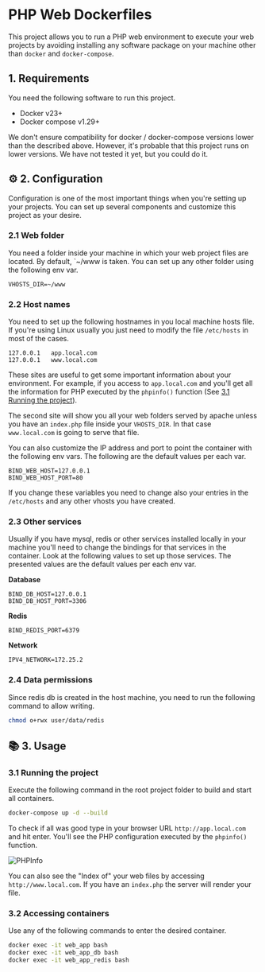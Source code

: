 # PHP Web Dockerfiles

This project allows you to run a PHP web environment to execute your web projects by avoiding installing
any software package on your machine other than `docker`  and `docker-compose`.

## 1. Requirements

You need the following software to run this project.

- Docker v23+
- Docker compose v1.29+

We don't ensure compatibility for docker / docker-compose versions lower than the described above. However, it's probable
that this project runs on lower versions. We have not tested it yet, but you could do it.

## :gear: 2. Configuration

Configuration is one of the most important things when you're setting up your projects. You can set up several
components and customize this project as your desire.

### 2.1 Web folder

You need a folder inside your machine in which your web project files are located. By default, `~/www is taken.
You can set up any other folder using the following env var. 

```dotenv
VHOSTS_DIR=~/www
```

### 2.2 Host names

You need to set up the following hostnames in you local machine hosts file. If you're using Linux usually you
just need to modify the file `/etc/hosts` in most of the cases.

```text
127.0.0.1   app.local.com
127.0.0.1   www.local.com
```

These sites are useful to get some important information about your environment. For example, if you access
to `app.local.com` and you'll get all the information for PHP executed by the `phpinfo()` function (See
[3.1 Running the project](#31-running-the-project)).

The second site will show you all your web folders served by apache unless you have an `index.php` file
inside your `VHOSTS_DIR`. In that case `www.local.com` is going to serve that file.

You can also customize the IP address and port to point the container with the following env vars. The
following are the default values per each var.

```dotenv
BIND_WEB_HOST=127.0.0.1
BIND_WEB_HOST_PORT=80
```

If you change these variables you need to change also your entries in the `/etc/hosts` and any other vhosts you
have created.

### 2.3 Other services

Usually if you have mysql, redis or other services installed locally in your machine you'll need to change
the bindings for that services in the container. Look at the following values to set up those services. The
presented values are the default values per each env var.

**Database**

```dotenv
BIND_DB_HOST=127.0.0.1
BIND_DB_HOST_PORT=3306
```

**Redis**

```dotenv
BIND_REDIS_PORT=6379
```

**Network**

```dotenv
IPV4_NETWORK=172.25.2
```

### 2.4 Data permissions

Since redis db is created in the host machine, you need to run the following command to allow writing.

```bash
chmod o+rwx user/data/redis
```

## :books: 3. Usage

### 3.1 Running the project

Execute the following command in the root project folder to build and start all containers.

```bash
docker-compose up -d --build
```

To check if all was good type in your browser URL `http://app.local.com` and hit enter. You'll see the
PHP configuration executed by the `phpinfo()` function.

![PHPInfo](https://blog.pleets.org/img/articles/phpinfo_php_web_dockerfiles.png)

You can also see the "Index of" your web files by accessing `http://www.local.com`. If you have an `index.php` the server
will render your file.

### 3.2 Accessing containers

Use any of the following commands to enter the desired container.

```bash
docker exec -it web_app bash
docker exec -it web_app_db bash
docker exec -it web_app_redis bash
```